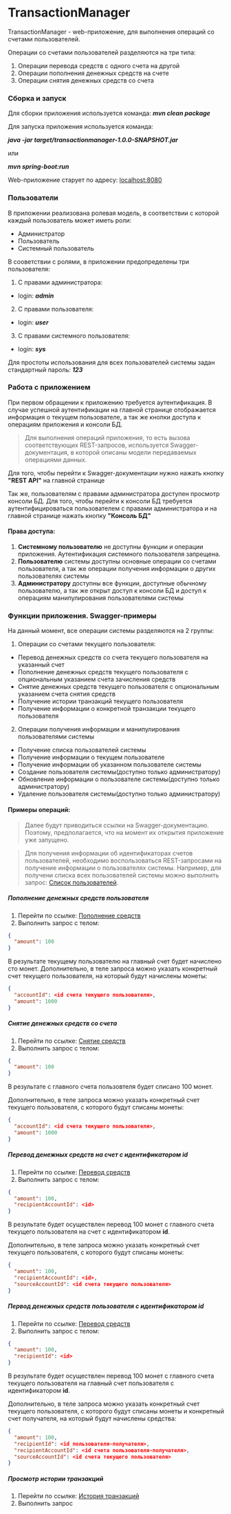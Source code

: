 # TransactionManager

TransactionManager - web-приложение, для выполнения операций со счетами пользователей.

Операции со счетами пользователей разделяются на три типа:
1. Операции перевода средств с одного счета на другой
2. Операции пополнения денежных средств на счете
3. Операции снятия денежных средств со счета



### Сборка и запуск
Для сборки приложения используется команда: ***mvn clean package***

Для запуска приложения используется команда: 

***java -jar target/transactionmanager-1.0.0-SNAPSHOT.jar***

или

***mvn spring-boot:run***

Web-приложение старует по адресу: [localhost:8080](http://localhost:8080 "Transaction Manager")



### Пользователи
В приложении реализована ролевая модель, в соответствии с которой каждый пользователь может иметь роли:
- Администратор
- Пользователь
- Системный пользователь

В сооветствии с ролями, в приложении предопределены три пользователя:
1. С правами администратора:
- login: ***admin***
2. С правами пользователя:
- login: ***user***
3. С правами системного пользователя:
- login: ***sys***

Для простоты использования для всех пользователей системы задан стандартный пароль: ***123***



### Работа с приложением
При первом обращении к приложению требуется аутентификация. В случае успешной аутентификации на главной странице отображается информация о текущем пользователе, а так же кнопки доступа к операциям приложения и консоли БД.

> Для выполнения операций приложения, то есть вызова соответствующих REST-запросов, используется Swagger-документация, в которой описаны модели передаваемых операциями данных.

Для того, чтобы перейти к Swagger-документации нужно нажать кнопку **"REST API"** на главной странице

Так же, пользователям с правами администратора доступен просмотр консоли БД. Для того, чтобы перейти к консоли БД требуется аутентифицироваться пользователем с правами администратора и на главной странице нажать кнопку **"Консоль БД"**

#### Права доступа:
1. **Системному пользователю** не доступны функции и операции приложения. Аутентификация системного пользователя запрещена.
2. **Пользователю** системы доступны основные операции со счетами пользователя, а так же операции получения информации о других пользователях системы
3. **Администратору** доступны все функции, доступные обычному пользователю, а так же открыт доступ к консоли БД и доступ к операциям манипулирования пользователями системы



### Функции приложения. Swagger-примеры
На данный момент, все операции системы разделяются на 2 группы:
1. Операции со счетами текущего пользователя:
- Перевод денежных средств со счета текущего пользователя на указанный счет
- Пополнение денежных средств текущего пользователя с опциональным указанием счета зачисления средств
- Снятие денежных средств текущего пользователя с опциональным указанием счета снятия средств
- Получение истории транзакций текущего пользователя
- Получение информации о конкретной транзакции текущего пользователя
2. Операции получения информации и манипулирования пользователями системы
- Получение списка пользователей системы
- Получение информации о текущем пользователе
- Получение информации об указанном пользователе системы
- Создание пользователя системы(доступно только администратору)
- Обновление информации о пользователе системы(доступно только администратору)
- Удаление пользователя системы(доступно только администратору)


#### Примеры операций:
>Далее будут приводиться ссылки на Swagger-документацию. Поэтому, предполагается, что на момент их открытия приложение уже запущено.

>Для получения информации об идентификаторах счетов пользователей, необходимо воспользоваться REST-запросами на получение информации о пользователях системы. 
Например, для получени списка всех пользователей системы можно выполнить запрос: [Список пользователей](http://localhost:8080/swagger-ui.html#/user-controller/getUsersUsingGET).


##### Пополнение денежных средств пользователя
1. Перейти по ссылке:
[Пополнение средств](http://localhost:8080/swagger-ui.html#/transaction-controller/replenishFundsUsingPOST)
2. Выполнить запрос с телом: 
```json
{
  "amount": 100
}
```
В результате текущему пользователю на главный счет будет начислено сто монет.
Дополнительно, в теле запроса можно указать конкретный счет текущего пользователя, на который будут начислены монеты:
```json
{
  "accountId": <id счета текущего пользователя>,
  "amount": 1000
}
```


##### Снятие денежных средств со счета
1. Перейти по ссылке:
[Снятие средств](http://localhost:8080/swagger-ui.html#/transaction-controller/withdrawalFundsUsingPOST)
2. Выполнить запрос с телом:
```json
{
  "amount": 100
}
```
В результате с главного счета пользовтеля будет списано 100 монет.

Дополнительно, в теле запроса можно указать конкретный счет текущего пользователя, с которого будут списаны монеты:
```json
{
  "accountId": <id счета текущего пользователя>,
  "amount": 1000
}
```

##### Перевод денежных средств на счет с идентификатором id
1. Перейти по ссылке:
[Перевод средств](http://localhost:8080/swagger-ui.html#/transaction-controller/transferFundsUsingPOST)
2. Выполнить запрос с телом:
```json
{
  "amount": 100,
  "recipientAccountId": <id>
}
```
В результате будет осуществлен перевод 100 монет с главного счета текущего пользователя на счет с идентификатором **id**.

Дополнительно, в теле запроса можно указать конкретный счет текущего пользователя, с которого будут списаны монеты:
```json
{
  "amount": 100,
  "recipientAccountId": <id>,
  "sourceAccountId": <id счета текущего пользователя>
}
```

##### Первод денежных средств пользователя с идентификатором id
1. Перейти по ссылке:
[Перевод средств](http://localhost:8080/swagger-ui.html#/transaction-controller/transferFundsUsingPOST)
2. Выполнить запрос с телом:
```json
{
  "amount": 100,
  "recipientId": <id>
}
```
В результате будет осуществлен перевод 100 монет с главного счета текущего пользователя на главный счет пользователя с идентификатором **id**.

Дополнительно, в теле запроса можно указать конкретный счет текущего пользователя, с которого будут списаны монеты и конкретный счет получателя, на который будут начислены средства:
```json
{
  "amount": 100,
  "recipientId": <id пользователя-получателя>,
  "recipientAccountId": <id счета пользователя-получателя>,
  "sourceAccountId": <id счета текущего пользователя>
}
```

##### Просмотр истории транзакций
1. Перейти по ссылке:
[История транзакций](http://localhost:8080/swagger-ui.html#/transaction-controller/getUserTransactionsUsingGET)
2. Выполнить запрос
